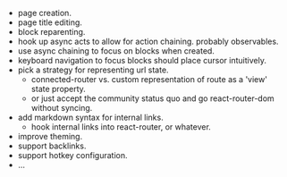 * page creation.
* page title editing.
* block reparenting.
* hook up async acts to allow for action chaining. probably observables.
* use async chaining to focus on blocks when created.
* keyboard navigation to focus blocks should place cursor intuitively.
* pick a strategy for representing url state.
  * connected-router vs. custom representation of route as a 'view' state property.
  * or just accept the community status quo and go react-router-dom without syncing.
* add markdown syntax for internal links.
  * hook internal links into react-router, or whatever.
* improve theming.
* support backlinks.
* support hotkey configuration.
* ...
